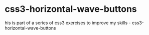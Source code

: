 # css3-horizontal-wave-buttons
his is part of a series of css3 exercises to improve my skills - css3-horizontal-wave-buttons
